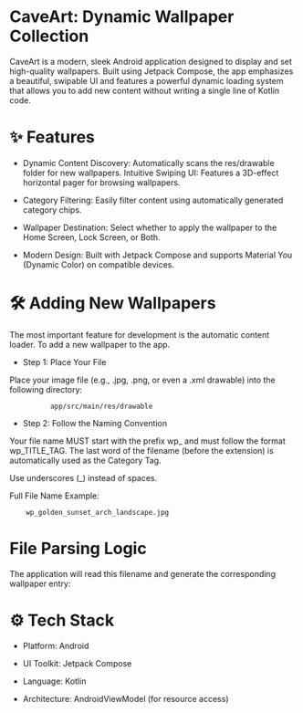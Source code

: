 # CaveArt: Dynamic Wallpaper Collection

​CaveArt is a modern, sleek Android application designed to display and set high-quality wallpapers. Built using Jetpack Compose, the app emphasizes a beautiful, swipable UI and features a powerful dynamic loading system that allows you to add new content without writing a single line of Kotlin code.

# ✨ Features

- Dynamic Content Discovery: Automatically scans the res/drawable folder for new wallpapers.
​Intuitive Swiping UI: Features a 3D-effect horizontal pager for browsing wallpapers.

- Category Filtering: Easily filter content using automatically generated category chips.

- ​Wallpaper Destination: Select whether to apply the wallpaper to the Home Screen, Lock Screen, or Both.

- ​Modern Design: Built with Jetpack Compose and supports Material You (Dynamic Color) on compatible devices.

# 🛠️ Adding New Wallpapers

​The most important feature for development is the automatic content loader. To add a new wallpaper to the app.

- Step 1: Place Your File

Place your image file (e.g., .jpg, .png, or even a .xml drawable) into the following directory:

              app/src/main/res/drawable

- Step 2: Follow the Naming Convention

Your file name MUST start with the prefix wp_ and must follow the format wp_TITLE_TAG. The last word of the filename (before the extension) is automatically used as the Category Tag.

Use underscores (_) instead of spaces.

Full File Name Example:

        wp_golden_sunset_arch_landscape.jpg


# File Parsing Logic

The application will read this filename and generate the corresponding wallpaper entry:

# ⚙️ Tech Stack

- Platform: Android

- UI Toolkit: Jetpack Compose

- Language: Kotlin

- Architecture: AndroidViewModel (for resource access)
